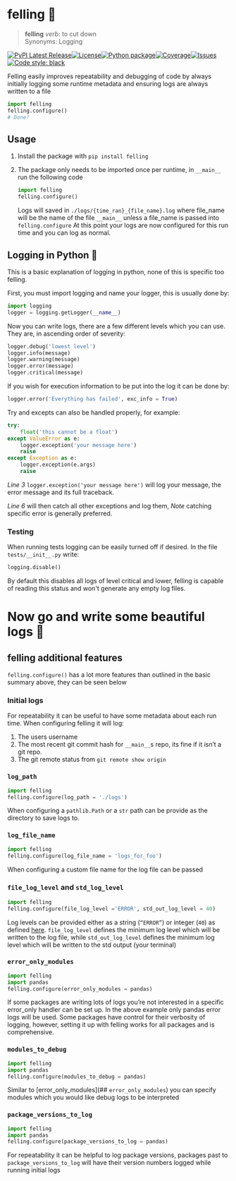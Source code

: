 # felling :evergreen_tree:

>  **felling** *verb*: to cut down  
> 	Synonyms: Logging

[![PyPI Latest Release](https://img.shields.io/pypi/v/felling.svg)](https://pypi.org/project/felling/)[![License](https://img.shields.io/github/license/this-josh/felling)](https://github.com/this-josh/felling/blob/main/LICENSE)[![Python package](https://github.com/this-josh/felling/actions/workflows/python-package.yml/badge.svg?branch=main)](https://github.com/this-josh/felling/actions/workflows/python-package.yml)[![Coverage](https://codecov.io/github/this-josh/felling/coverage.svg?branch=master)](https://codecov.io/gh/this-josh/felling)[![Issues](https://img.shields.io/github/issues/this-josh/felling)](https://github.com/this-josh/felling/issues)[![Code style: black](https://img.shields.io/badge/code%20style-black-000000.svg)](https://github.com/psf/black)


Felling easily improves repeatability and debugging of code by always initially logging some runtime metadata and ensuring logs are always written to a file

```python
import felling
felling.configure()
# Done!
```

## Usage

1. Install the package with `pip install felling`

2. The package only needs to be imported once per runtime, in ```__main__``` run the following code  
    ```python
    import felling
    felling.configure()
    ```
    Logs will saved in `./logs/{time_ran}_{file_name}.log` where file_name will be the name of the file ```__main__``` unless a file_name is passed into ```felling.configure```
    At this point your logs are now configured for this run time and you can log as normal.


## Logging in Python :snake:

This is a basic explanation of logging in python, none of this is specific too felling.

First, you must import logging and name your logger, this is usually done by:  


```python
import logging
logger = logging.getLogger(__name__)
```

Now you can write logs, there are a few different levels which you can use. They are, in ascending order of severity:
   ```python
   logger.debug('lowest level')
   logger.info(message)
   logger.warning(message)
   logger.error(message)
   logger.critical(message)
   ```
   If you wish for execution information to be put into the log it can be done by:
   ```python
   logger.error('Everything has failed', exc_info = True)
   ```

Try and excepts can also be handled properly, for example:
```python
try:
    float('this cannot be a float') 
except ValueError as e:
    logger.exception('your message here')
    raise
except Exception as e:
    logger.exception(e.args)
    raise
```
*Line 3* `logger.exception('your message here')` will log your message, the error message and its full traceback. 

*Line 6* will then catch all other exceptions and log them, *Note* catching specific error is generally preferred.

### Testing
When running tests logging can be easily turned off if desired. In the file `tests/__init__.py` write:
```python
logging.disable()
```
By default this disables all logs of level critical and lower, felling is capable of reading this status and won't generate any empty log files. 

# Now go and write some beautiful logs :sunrise_over_mountains:

## felling additional features

`felling.configure()` has a lot more features than outlined in the basic summary above, they can be seen below

### Initial logs

For repeatability it can be useful to have some metadata about each run time. When configuring felling it will log:

1. The users username
2. The most recent git commit hash for `__main__`s repo, its fine if it isn’t a git repo.
3. The git remote status from `git remote show origin`

### `log_path`

```python
import felling
felling.configure(log_path = './logs')
```

When configuring a `pathlib.Path` or a `str` path can be provide as the directory to save logs to.

### `log_file_name`

```python
import felling
felling.configure(log_file_name = 'logs_for_foo')
```

When configuring a custom file name for the log file can be passed

### `file_log_level` and `std_log_level`

```python
import felling
felling.configure(file_log_level ='ERROR', std_out_log_level = 40)
```

Log levels can be provided either as a string (`“ERROR”`) or integer (`40`) as defined [here](https://docs.python.org/3/library/logging.html#logging-levels). `file_log_level` defines the minimum log level which will be written to the log file, while `std_out_log_level` defines the minimum log level which will be written to the std output (your terminal)

### `error_only_modules`

```python
import felling
import pandas
felling.configure(error_only_modules = pandas)
```

If some packages are writing lots of logs you’re not interested in a specific error_only handler can be set up. In the above example only pandas error logs will be used. Some packages have control for their verbosity of logging, however, setting it up with felling works for all packages and is comprehensive. 

### `modules_to_debug`

```python
import felling
import pandas
felling.configure(modules_to_debug = pandas)
```

Similar to [error_only_modules](## `error_only_modules`) you can specify modules which you would like debug logs to be interpreted

### `package_versions_to_log`


```python
import felling
import pandas
felling.configure(package_versions_to_log = pandas)
```

For repeatability it can be helpful to log package versions, packages past to `package_versions_to_log` will have their version numbers logged while running initial logs